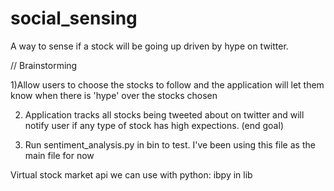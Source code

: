 # social_sensing

A way to sense if a stock will be going up driven by hype on twitter. 

// Brainstorming

1)Allow users to choose the stocks to follow and the application will let them know when there is 'hype' over the stocks chosen

2) Application tracks all stocks being tweeted about on twitter and will notify user if any type of stock has high expections. (end goal)

3) Run sentiment_analysis.py in bin to test. I've been using this file as the main file for now

Virtual stock market api we can use with python:
ibpy in lib

